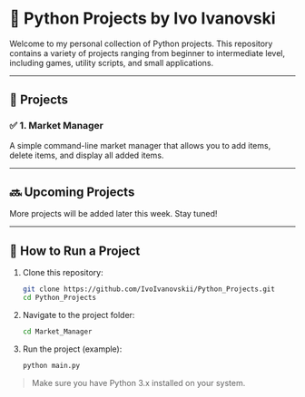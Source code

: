 # 🐍 Python Projects by Ivo Ivanovski

Welcome to my personal collection of Python projects. This repository contains a variety of projects ranging from beginner to intermediate level, including games, utility scripts, and small applications.

---

## 📁 Projects

### ✅ 1. Market Manager
A simple command-line market manager that allows you to add items, delete items, and display all added items.

---

## 🔜 Upcoming Projects

More projects will be added later this week. Stay tuned!

---

## 🚀 How to Run a Project

1. Clone this repository:

    ```bash
    git clone https://github.com/IvoIvanovskii/Python_Projects.git
    cd Python_Projects
    ```

2. Navigate to the project folder:

    ```bash
    cd Market_Manager
    ```

3. Run the project (example):

    ```bash
    python main.py
    ```

> Make sure you have Python 3.x installed on your system.
